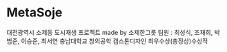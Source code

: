 # MetaSoje
대전광역시 소제동 도시재생 프로젝트 made by 소제한그릇
팀원 : 최성식, 조재희, 박범준, 이승준, 최서연
충남대학교 창의공학 캡스톤디자인 최우수상(총장상)수상작
